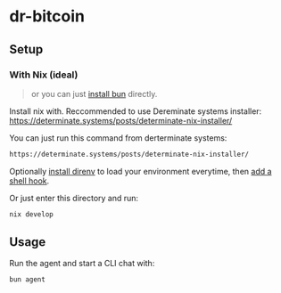 # dr-bitcoin

## Setup

### With Nix (ideal)
> or you can just [install bun](https://bun.sh/docs/installation) directly.

Install nix with. Reccommended to use Dereminate systems installer: https://determinate.systems/posts/determinate-nix-installer/

You can just run this command from derterminate systems:
```bash
https://determinate.systems/posts/determinate-nix-installer/
```

Optionally [install direnv](https://direnv.net/docs/installation.html) to load your environment everytime, then [add a shell hook](https://direnv.net/docs/hook.html).

Or just enter this directory and run:
```bash
nix develop
```

## Usage

Run the agent and start a CLI chat with:

```
bun agent
```

